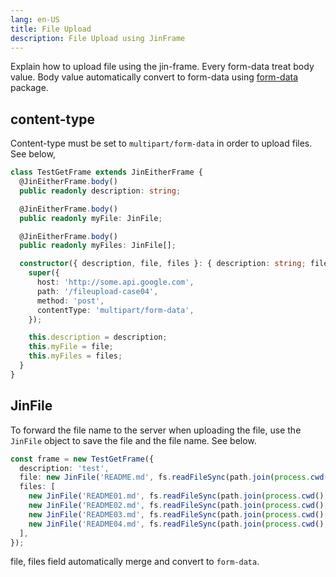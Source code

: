 ```yaml
---
lang: en-US
title: File Upload
description: File Upload using JinFrame
---
```


Explain how to upload file using the jin-frame. Every form-data treat body value. Body value automatically convert to form-data using [form-data](https://github.com/form-data/form-data) package.

## content-type

Content-type must be set to `multipart/form-data` in order to upload files. See below,

```ts
class TestGetFrame extends JinEitherFrame {
  @JinEitherFrame.body()
  public readonly description: string;

  @JinEitherFrame.body()
  public readonly myFile: JinFile;

  @JinEitherFrame.body()
  public readonly myFiles: JinFile[];

  constructor({ description, file, files }: { description: string; file: JinFile; files: JinFile[] }) {
    super({
      host: 'http://some.api.google.com',
      path: '/fileupload-case04',
      method: 'post',
      contentType: 'multipart/form-data',
    });

    this.description = description;
    this.myFile = file;
    this.myFiles = files;
  }
}
```

## JinFile

To forward the file name to the server when uploading the file, use the `JinFile` object to save the file and the file name. See below.

```ts
const frame = new TestGetFrame({
  description: 'test',
  file: new JinFile('README.md', fs.readFileSync(path.join(process.cwd(), 'README.md'))),
  files: [
    new JinFile('README01.md', fs.readFileSync(path.join(process.cwd(), 'README.md'))),
    new JinFile('README02.md', fs.readFileSync(path.join(process.cwd(), 'README.md'))),
    new JinFile('README03.md', fs.readFileSync(path.join(process.cwd(), 'README.md'))),
    new JinFile('README04.md', fs.readFileSync(path.join(process.cwd(), 'README.md'))),
  ],
});
```

file, files field automatically merge and convert to `form-data`.
